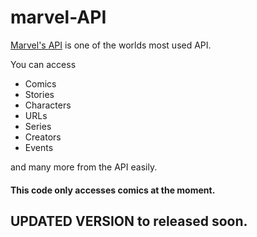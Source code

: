 # marvel-API
[Marvel's API](https://www.marvel.com) is one of the worlds most used API.

You can access <ul><li>Comics</li><li>Stories</li><li>Characters</li><li>URLs</li><li>Series</li><li>Creators</li><li>Events</li></ul>
and many more from the API easily.

#### This code only accesses comics at the moment.

## UPDATED VERSION to released soon.
